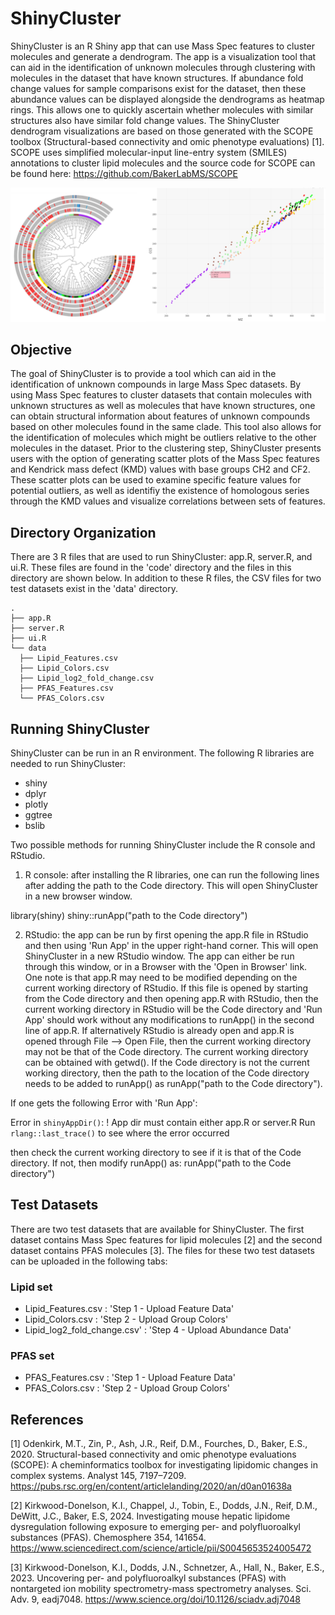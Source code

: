 # ShinyCluster 
ShinyCluster is an R Shiny app that can use Mass Spec features to cluster molecules and generate a dendrogram. The app is a visualization tool that can aid in the identification of unknown molecules through clustering with molecules in the dataset that have known structures. If abundance fold change values for sample comparisons exist for the dataset, then these abundance values can be displayed alongside the dendrograms as heatmap rings. This allows one to quickly ascertain whether molecules with similar structures also have similar fold change values. The ShinyCluster dendrogram visualizations are based on those generated with the SCOPE toolbox (Structural-based connectivity and omic phenotype evaluations) [1]. SCOPE uses simplified molecular-input line-entry system (SMILES) annotations to cluster lipid molecules and the source code for SCOPE can be found here: https://github.com/BakerLabMS/SCOPE

![alt_text](https://github.com/allison-d/Cluster/blob/main/docs/For_github.png)

## Objective
The goal of ShinyCluster is to provide a tool which can aid in the identification of unknown compounds in large Mass Spec datasets. By using Mass Spec features to cluster datasets that contain molecules with unknown structures as well as molecules that have known structures, one can obtain structural information about features of unknown compounds based on other molecules found in the same clade. This tool also allows for the identification of molecules which might be outliers relative to the other molecules in the dataset. Prior to the clustering step, ShinyCluster presents users with the option of generating scatter plots of the Mass Spec features and Kendrick mass defect (KMD) values with base groups CH2 and CF2. These scatter plots can be used to examine specific feature values for potential outliers, as well as identifiy the existence of homologous series through the KMD values and visualize correlations between sets of features. 

## Directory Organization
There are 3 R files that are used to run ShinyCluster: app.R, server.R, and ui.R. These files are found in the 'code' directory and the files in this directory are shown below. In addition to these R files, the CSV files for two test datasets exist in the 'data' directory. 

```
.
├── app.R
├── server.R
├── ui.R
└── data
  ├── Lipid_Features.csv
  ├── Lipid_Colors.csv    
  ├── Lipid_log2_fold_change.csv 
  ├── PFAS_Features.csv                                     
  └── PFAS_Colors.csv                 
```

## Running ShinyCluster
ShinyCluster can be run in an R environment. The following R libraries are needed to run ShinyCluster:

- shiny
- dplyr
- plotly
- ggtree
- bslib

Two possible methods for running ShinyCluster include the R console and RStudio. 

1. R console: after installing the R libraries, one can run the following lines after adding the path to the Code directory. This will open
ShinyCluster in a new browser window. 

library(shiny)
shiny::runApp("path to the Code directory")

2. RStudio: the app can be run by first opening the app.R file in RStudio and then using 'Run App' in the upper right-hand corner. This will open ShinyCluster in a new RStudio window. The app can either be run through this window, or in a Browser with the 'Open in Browser' link. 
One note is that app.R may need to be modified depending on the current working directory of RStudio. If this file is opened by starting from the Code directory and then opening app.R with RStudio, 
then the current working directory in RStudio will be the Code directory and 'Run App' should work without any modifications to runApp() in the second line of app.R. 
If alternatively RStudio is already open and app.R is opened through File --> Open File, then the current working directory may not be that of the Code directory. The current working directory can be obtained with getwd(). 
If the Code directory is not the current working directory, then the path to the location of the Code directory needs to be added to runApp() as runApp("path to the Code directory"). 

If one gets the following Error with 'Run App':

Error in `shinyAppDir()`:
! App dir must contain either app.R or server.R
Run `rlang::last_trace()` to see where the error occurred

then check the current working directory to see if it is that of the Code directory. If not, then modify runApp() as:
runApp("path to the Code directory")

## Test Datasets

There are two test datasets that are available for ShinyCluster. The first dataset contains Mass Spec features for lipid molecules [2] and the second dataset contains PFAS molecules [3]. The files for 
these two test datasets can be uploaded in the following tabs: 

### Lipid set
- Lipid_Features.csv : 'Step 1 - Upload Feature Data'
- Lipid_Colors.csv : 'Step 2 - Upload Group Colors'
- Lipid_log2_fold_change.csv' : 'Step 4 - Upload Abundance Data'

### PFAS set
- PFAS_Features.csv : 'Step 1 - Upload Feature Data'
- PFAS_Colors.csv : 'Step 2 - Upload Group Colors'

## References
[1] Odenkirk, M.T., Zin, P., Ash, J.R., Reif, D.M., Fourches, D., Baker, E.S., 2020. Structural-based connectivity and omic phenotype evaluations (SCOPE): A cheminformatics toolbox for investigating lipidomic changes in complex systems. Analyst 145, 7197–7209.
https://pubs.rsc.org/en/content/articlelanding/2020/an/d0an01638a

[2] Kirkwood-Donelson, K.I., Chappel, J., Tobin, E., Dodds, J.N., Reif, D.M., DeWitt, J.C., Baker, E.S, 2024. Investigating mouse hepatic lipidome dysregulation following exposure to emerging per- and polyfluoroalkyl substances (PFAS). Chemosphere 354, 141654.
https://www.sciencedirect.com/science/article/pii/S0045653524005472

[3] Kirkwood-Donelson, K.I., Dodds, J.N., Schnetzer, A., Hall, N., Baker, E.S., 2023. Uncovering per- and polyfluoroalkyl substances (PFAS) with nontargeted ion mobility spectrometry-mass spectrometry analyses. Sci. Adv. 9, eadj7048.
https://www.science.org/doi/10.1126/sciadv.adj7048 
